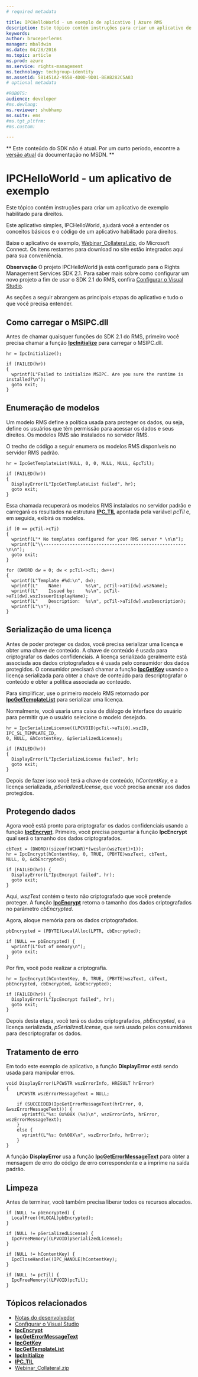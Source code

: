 ```yaml
---
# required metadata

title: IPCHelloWorld - um exemplo de aplicativo | Azure RMS
description: Este tópico contém instruções para criar um aplicativo de exemplo habilitado para direitos.
keywords:
author: bruceperlerms
manager: mbaldwin
ms.date: 04/28/2016
ms.topic: article
ms.prod: azure
ms.service: rights-management
ms.technology: techgroup-identity
ms.assetid: 581451A2-9558-4D0D-9D01-BEAB282C5A83
# optional metadata

#ROBOTS:
audience: developer
#ms.devlang:
ms.reviewer: shubhamp
ms.suite: ems
#ms.tgt_pltfrm:
#ms.custom:

---
```

** Este conteúdo do SDK não é atual. Por um curto período, encontre a [versão atual](https://msdn.microsoft.com/library/windows/desktop/hh535290(v=vs.85).aspx) da documentação no MSDN. **
# IPCHelloWorld - um aplicativo de exemplo

Este tópico contém instruções para criar um aplicativo de exemplo habilitado para direitos.

Este aplicativo simples, IPCHelloWorld, ajudará você a entender os conceitos básicos e o código de um aplicativo habilitado para direitos.

Baixe o aplicativo de exemplo, [Webinar\_Collateral.zip](https://connect.microsoft.com/site1170/Downloads/DownloadDetails.aspx?DownloadID=42440), do Microsoft Connect. Os itens restantes para download no site estão integrados aqui para sua conveniência.

**Observação** O projeto IPCHelloWorld já está configurado para o Rights Management Services SDK 2.1. Para saber mais sobre como configurar um novo projeto a fim de usar o SDK 2.1 do RMS, confira [Configurar o Visual Studio](how-to-configure-a-visual-studio-project-to-use-the-ad-rms-sdk-2-0.md).

 
As seções a seguir abrangem as principais etapas do aplicativo e tudo o que você precisa entender.

## Como carregar o MSIPC.dll

Antes de chamar quaisquer funções do SDK 2.1 do RMS, primeiro você precisa chamar a função [**IpcInitialize**](/rights-management/sdk/2.1/api/win/functions#msipc_ipcinitialize) para carregar o MSIPC.dll.



    hr = IpcInitialize();

    if (FAILED(hr))
    {
      wprintf(L"Failed to initialize MSIPC. Are you sure the runtime is installed?\n");
      goto exit;
    }



## Enumeração de modelos

Um modelo RMS define a política usada para proteger os dados, ou seja, define os usuários que têm permissão para acessar os dados e seus direitos. Os modelos RMS são instalados no servidor RMS.

O trecho de código a seguir enumera os modelos RMS disponíveis no servidor RMS padrão.



    hr = IpcGetTemplateList(NULL, 0, 0, NULL, NULL, &pcTil);

    if (FAILED(hr))
    {
      DisplayError(L"IpcGetTemplateList failed", hr);
      goto exit;
    }



Essa chamada recuperará os modelos RMS instalados no servidor padrão e carregará os resultados na estrutura [**IPC\_TIL**](/rights-management/sdk/2.1/api/win/functions#msipc_ipcinitialize) apontada pela variável *pcTil* e, em seguida, exibirá os modelos.



    if (0 == pcTil->cTi)
    {
      wprintf(L"* No templates configured for your RMS server * \n\n");
      wprintf(L"\\------------------------------------------------------\n\n");
      goto exit;
    }

    for (DWORD dw = 0; dw < pcTil->cTi; dw++)
    {
      wprintf(L"Template #%d:\n", dw);
      wprintf(L"    Name:         %s\n", pcTil->aTi[dw].wszName);
      wprintf(L"    Issued by:    %s\n", pcTil->aTi[dw].wszIssuerDisplayName);
      wprintf(L"    Description:  %s\n", pcTil->aTi[dw].wszDescription);
      wprintf(L"\n");
    }



## Serialização de uma licença

Antes de poder proteger os dados, você precisa serializar uma licença e obter uma chave de conteúdo. A chave de conteúdo é usada para criptografar os dados confidenciais. A licença serializada geralmente está associada aos dados criptografados e é usada pelo consumidor dos dados protegidos. O consumidor precisará chamar a função [**IpcGetKey**](/rights-management/sdk/2.1/api/win/functions#msipc_ipcgetkey) usando a licença serializada para obter a chave de conteúdo para descriptografar o conteúdo e obter a política associada ao conteúdo.

Para simplificar, use o primeiro modelo RMS retornado por [**IpcGetTemplateList**](/rights-management/sdk/2.1/api/win/functions#msipc_ipcgettemplatelist) para serializar uma licença.

Normalmente, você usaria uma caixa de diálogo de interface do usuário para permitir que o usuário selecione o modelo desejado.



    hr = IpcSerializeLicense((LPCVOID)pcTil->aTi[0].wszID, IPC_SL_TEMPLATE_ID,
    0, NULL, &hContentKey, &pSerializedLicense);

    if (FAILED(hr))
    {
      DisplayError(L"IpcSerializeLicense failed", hr);
      goto exit;
    }



Depois de fazer isso você terá a chave de conteúdo, *hContentKey*, e a licença serializada, *pSerializedLicense*, que você precisa anexar aos dados protegidos.

## Protegendo dados

Agora você está pronto para criptografar os dados confidenciais usando a função [**IpcEncrypt**](/rights-management/sdk/2.1/api/win/functions#msipc_ipcencrypt). Primeiro, você precisa perguntar à função **IpcEncrypt** qual será o tamanho dos dados criptografados.



    cbText = (DWORD)(sizeof(WCHAR)*(wcslen(wszText)+1));
    hr = IpcEncrypt(hContentKey, 0, TRUE, (PBYTE)wszText, cbText,
    NULL, 0, &cbEncrypted);

    if (FAILED(hr)) {
      DisplayError(L"IpcEncrypt failed", hr);
      goto exit;
    }



Aqui, *wszText* contém o texto não criptografado que você pretende proteger. A função [**IpcEncrypt**](/rights-management/sdk/2.1/api/win/functions#msipc_ipcencrypt) retorna o tamanho dos dados criptografados no parâmetro *cbEncrypted*.

Agora, aloque memória para os dados criptografados.



    pbEncrypted = (PBYTE)LocalAlloc(LPTR, cbEncrypted);

    if (NULL == pbEncrypted) {
      wprintf(L"Out of memory\n");
      goto exit;
    }


Por fim, você pode realizar a criptografia.



    hr = IpcEncrypt(hContentKey, 0, TRUE, (PBYTE)wszText, cbText,
    pbEncrypted, cbEncrypted, &cbEncrypted);

    if (FAILED(hr)) {
      DisplayError(L"IpcEncrypt failed", hr);
      goto exit;
    }


Depois desta etapa, você terá os dados criptografados, *pbEncrypted*, e a licença serializada, *pSerializedLicense*, que será usado pelos consumidores para descriptografar os dados.

## Tratamento de erro

Em todo este exemplo de aplicativo, a função **DisplayError** está sendo usada para manipular erros.



    void DisplayError(LPCWSTR wszErrorInfo, HRESULT hrError)
    {
        LPCWSTR wszErrorMessageText = NULL;

        if (SUCCEEDED(IpcGetErrorMessageText(hrError, 0, &wszErrorMessageText))) {
          wprintf(L"%s: 0x%08X (%s)\n", wszErrorInfo, hrError, wszErrorMessageText);
        }
        else {
          wprintf(L"%s: 0x%08X\n", wszErrorInfo, hrError);
        }
    }   


A função **DisplayError** usa a função [**IpcGetErrorMessageText**](/rights-management/sdk/2.1/api/win/functions#msipc_ipcgeterrormessagetext) para obter a mensagem de erro do código de erro correspondente e a imprime na saída padrão.

## Limpeza

Antes de terminar, você também precisa liberar todos os recursos alocados.



    if (NULL != pbEncrypted) {
      LocalFree((HLOCAL)pbEncrypted);
    }

    if (NULL != pSerializedLicense) {
      IpcFreeMemory((LPVOID)pSerializedLicense);
    }

    if (NULL != hContentKey) {
      IpcCloseHandle((IPC_HANDLE)hContentKey);
    }

    if (NULL != pcTil) {
      IpcFreeMemory((LPVOID)pcTil);
    }


## Tópicos relacionados

* [Notas do desenvolvedor](developer-notes.md)
* [Configurar o Visual Studio](how-to-configure-a-visual-studio-project-to-use-the-ad-rms-sdk-2-0.md)
* [**IpcEncrypt**](/rights-management/sdk/2.1/api/win/functions#msipc_ipcencrypt)
* [**IpcGetErrorMessageText**](/rights-management/sdk/2.1/api/win/functions#msipc_ipcgeterrormessagetext)
* [**IpcGetKey**](/rights-management/sdk/2.1/api/win/functions#msipc_ipcgetkey)
* [**IpcGetTemplateList**](/rights-management/sdk/2.1/api/win/functions#msipc_ipcgettemplatelist)
* [**IpcInitialize**](/rights-management/sdk/2.1/api/win/functions#msipc_ipcinitialize)
* [**IPC\_TIL**](/rights-management/sdk/2.1/api/win/functions#msipc_ipcinitialize)
* [Webinar\_Collateral.zip](https://connect.microsoft.com/site1170/Downloads/DownloadDetails.aspx?DownloadID=42440)
 

 


<!--HONumber=Jun16_HO1-->


